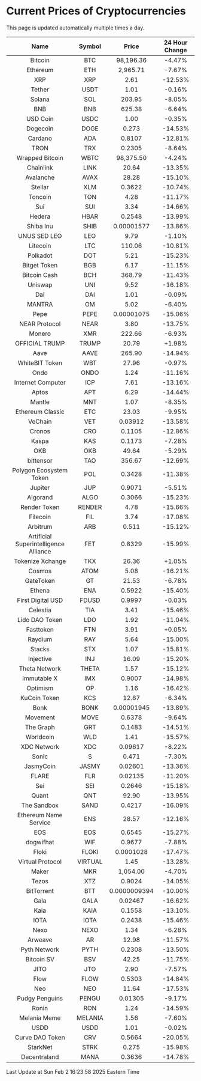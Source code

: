 # Current Prices of Cryptocurrencies
This page is updated automatically multiple times a day.

| Name | Symbol | Price | 24 Hour Change |
| :---: |:---:| :---: | :---: |
| Bitcoin | BTC | 98,196.36 | -4.47% |
| Ethereum | ETH | 2,965.71 | -7.67% |
| XRP | XRP | 2.61 | -12.53% |
| Tether | USDT | 1.01 | -0.16% |
| Solana | SOL | 203.95 | -8.05% |
| BNB | BNB | 625.38 | -6.64% |
| USD Coin | USDC | 1.00 | -0.35% |
| Dogecoin | DOGE | 0.273 | -14.53% |
| Cardano | ADA | 0.8107 | -12.81% |
| TRON | TRX | 0.2305 | -8.64% |
| Wrapped Bitcoin | WBTC | 98,375.50 | -4.24% |
| Chainlink | LINK | 20.64 | -13.35% |
| Avalanche | AVAX | 28.28 | -15.10% |
| Stellar | XLM | 0.3622 | -10.74% |
| Toncoin | TON | 4.28 | -11.17% |
| Sui | SUI | 3.34 | -14.66% |
| Hedera | HBAR | 0.2548 | -13.99% |
| Shiba Inu | SHIB | 0.00001577 | -13.86% |
| UNUS SED LEO | LEO | 9.79 | -1.10% |
| Litecoin | LTC | 110.06 | -10.81% |
| Polkadot | DOT | 5.21 | -15.23% |
| Bitget Token | BGB | 6.17 | -11.15% |
| Bitcoin Cash | BCH | 368.79 | -11.43% |
| Uniswap | UNI | 9.52 | -16.18% |
| Dai | DAI | 1.01 | -0.09% |
| MANTRA | OM | 5.02 | -6.40% |
| Pepe | PEPE | 0.00001075 | -15.06% |
| NEAR Protocol | NEAR | 3.80 | -13.75% |
| Monero | XMR | 222.66 | -6.93% |
| OFFICIAL TRUMP | TRUMP | 20.79 | +1.98% |
| Aave | AAVE | 265.90 | -14.94% |
| WhiteBIT Token | WBT | 27.96 | -0.97% |
| Ondo | ONDO | 1.24 | -11.16% |
| Internet Computer | ICP | 7.61 | -13.16% |
| Aptos | APT | 6.29 | -14.44% |
| Mantle | MNT | 1.07 | -8.35% |
| Ethereum Classic | ETC | 23.03 | -9.95% |
| VeChain | VET | 0.03912 | -13.58% |
| Cronos | CRO | 0.1105 | -12.86% |
| Kaspa | KAS | 0.1173 | -7.28% |
| OKB | OKB | 49.64 | -5.29% |
| bittensor | TAO | 356.67 | -12.69% |
| Polygon Ecosystem Token | POL | 0.3428 | -11.38% |
| Jupiter | JUP | 0.9071 | -5.51% |
| Algorand | ALGO | 0.3066 | -15.23% |
| Render Token | RENDER | 4.78 | -15.66% |
| Filecoin | FIL | 3.74 | -17.08% |
| Arbitrum | ARB | 0.511 | -15.12% |
| Artificial Superintelligence Alliance | FET | 0.8329 | -15.99% |
| Tokenize Xchange | TKX | 26.36 | +1.05% |
| Cosmos | ATOM | 5.08 | -16.21% |
| GateToken | GT | 21.53 | -6.78% |
| Ethena | ENA | 0.5922 | -15.40% |
| First Digital USD | FDUSD | 0.9997 | -0.03% |
| Celestia | TIA | 3.41 | -15.46% |
| Lido DAO Token | LDO | 1.92 | -11.04% |
| Fasttoken | FTN | 3.91 | +0.05% |
| Raydium | RAY | 5.64 | -15.00% |
| Stacks | STX | 1.07 | -15.81% |
| Injective | INJ | 16.09 | -15.20% |
| Theta Network | THETA | 1.57 | -15.12% |
| Immutable X | IMX | 0.9007 | -14.98% |
| Optimism | OP | 1.16 | -16.42% |
| KuCoin Token | KCS | 12.87 | -6.34% |
| Bonk | BONK | 0.00001945 | -13.89% |
| Movement | MOVE | 0.6378 | -9.64% |
| The Graph | GRT | 0.1483 | -14.51% |
| Worldcoin | WLD | 1.41 | -15.57% |
| XDC Network | XDC | 0.09617 | -8.22% |
| Sonic | S | 0.471 | -7.30% |
| JasmyCoin | JASMY | 0.02601 | -13.36% |
| FLARE | FLR | 0.02135 | -11.20% |
| Sei | SEI | 0.2646 | -15.18% |
| Quant | QNT | 92.90 | -13.95% |
| The Sandbox | SAND | 0.4217 | -16.09% |
| Ethereum Name Service | ENS | 28.57 | -12.16% |
| EOS | EOS | 0.6545 | -15.27% |
| dogwifhat | WIF | 0.9677 | -7.88% |
| Floki | FLOKI | 0.0001028 | -17.47% |
| Virtual Protocol | VIRTUAL | 1.45 | -13.28% |
| Maker | MKR | 1,054.00 | -4.70% |
| Tezos | XTZ | 0.9024 | -14.05% |
| BitTorrent | BTT | 0.0000009394 | -10.00% |
| Gala | GALA | 0.02467 | -16.62% |
| Kaia | KAIA | 0.1558 | -13.10% |
| IOTA | IOTA | 0.2438 | -15.46% |
| Nexo | NEXO | 1.34 | -6.28% |
| Arweave | AR | 12.98 | -11.57% |
| Pyth Network | PYTH | 0.2308 | -13.50% |
| Bitcoin SV | BSV | 42.25 | -11.75% |
| JITO | JTO | 2.90 | -7.57% |
| Flow | FLOW | 0.5303 | -14.84% |
| Neo | NEO | 11.64 | -17.53% |
| Pudgy Penguins | PENGU | 0.01305 | -9.17% |
| Ronin | RON | 1.24 | -14.59% |
| Melania Meme | MELANIA | 1.56 | -7.60% |
| USDD | USDD | 1.01 | -0.02% |
| Curve DAO Token | CRV | 0.5664 | -20.05% |
| StarkNet | STRK | 0.275 | -15.98% |
| Decentraland | MANA | 0.3636 | -14.78% |

Last Update at Sun Feb  2 16:23:58 2025 Eastern Time